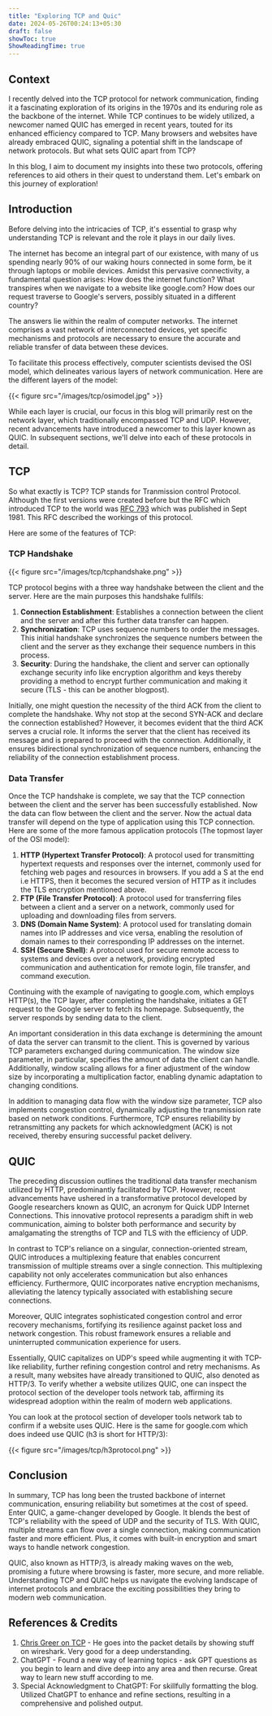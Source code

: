 ```yaml
---
title: "Exploring TCP and Quic"
date: 2024-05-26T00:24:13+05:30
draft: false
showToc: true
ShowReadingTime: true
---
```


## Context

I recently delved into the TCP protocol for network communication, finding it a fascinating exploration of its origins in the 1970s and its enduring role as the backbone of the internet. While TCP continues to be widely utilized, a newcomer named QUIC has emerged in recent years, touted for its enhanced efficiency compared to TCP. Many browsers and websites have already embraced QUIC, signaling a potential shift in the landscape of network protocols. But what sets QUIC apart from TCP?

In this blog, I aim to document my insights into these two protocols, offering references to aid others in their quest to understand them. Let's embark on this journey of exploration!

## Introduction

Before delving into the intricacies of TCP, it's essential to grasp why understanding TCP is relevant and the role it plays in our daily lives.

The internet has become an integral part of our existence, with many of us spending nearly 90% of our waking hours connected in some form, be it through laptops or mobile devices. Amidst this pervasive connectivity, a fundamental question arises: How does the internet function? What transpires when we navigate to a website like google.com? How does our request traverse to Google's servers, possibly situated in a different country?

The answers lie within the realm of computer networks. The internet comprises a vast network of interconnected devices, yet specific mechanisms and protocols are necessary to ensure the accurate and reliable transfer of data between these devices.

To facilitate this process effectively, computer scientists devised the OSI model, which delineates various layers of network communication. Here are the different layers of the model:

{{< figure src="/images/tcp/osimodel.jpg"  >}}

While each layer is crucial, our focus in this blog will primarily rest on the network layer, which traditionally encompassed TCP and UDP. However, recent advancements have introduced a newcomer to this layer known as QUIC. In subsequent sections, we'll delve into each of these protocols in detail.

## TCP

So what exactly is TCP? TCP stands for Tranmission control Protocol. Although the first versions were created before but the RFC which introduced TCP to the world was [RFC 793](https://www.ietf.org/rfc/rfc793.txt) which was published in Sept 1981. This RFC described the workings of this protocol.

Here are some of the features of TCP:

### TCP Handshake

{{< figure src="/images/tcp/tcphandshake.png"  >}}

TCP protocol begins with a three way handshake between the client and the server. Here are the main purposes this handshake fullfils:
1. **Connection Establishment**: Establishes a connection between the client and the server and after this further data transfer can happen.
2. **Synchronization**: TCP uses sequence numbers to order the messages. This initial handshake synchronizes the sequence numbers between the client and the server as they exchange their sequence numbers in this process.
3. **Security**: During the handshake, the client and server can optionally exchange security info like encryption algorithm and keys thereby providing a method to encrypt further communication and making it secure (TLS - this can be another blogpost).

Initially, one might question the necessity of the third ACK from the client to complete the handshake. Why not stop at the second SYN-ACK and declare the connection established? However, it becomes evident that the third ACK serves a crucial role. It informs the server that the client has received its message and is prepared to proceed with the connection. Additionally, it ensures bidirectional synchronization of sequence numbers, enhancing the reliability of the connection establishment process.

### Data Transfer

Once the TCP handshake is complete, we say that the TCP connection between the client and the server has been successfully established. Now the data can flow between the client and the server. 
Now the actual data transfer will depend on the type of application using this TCP connection. Here are some of the more famous application protocols (The topmost layer of the OSI model):
1. **HTTP (Hypertext Transfer Protocol)**: A protocol used for transmitting hypertext requests and responses over the internet, commonly used for fetching web pages and resources in browsers. If you add a S at the end i.e HTTPS, then it becomes the secured version of HTTP as it includes the TLS encryption mentioned above.
2. **FTP (File Transfer Protocol)**: A protocol used for transferring files between a client and a server on a network, commonly used for uploading and downloading files from servers.
3. **DNS (Domain Name System)**: A protocol used for translating domain names into IP addresses and vice versa, enabling the resolution of domain names to their corresponding IP addresses on the internet.
4. **SSH (Secure Shell)**: A protocol used for secure remote access to systems and devices over a network, providing encrypted communication and authentication for remote login, file transfer, and command execution.

Continuing with the example of navigating to google.com, which employs HTTP(s), the TCP layer, after completing the handshake, initiates a GET request to the Google server to fetch its homepage. Subsequently, the server responds by sending data to the client.

An important consideration in this data exchange is determining the amount of data the server can transmit to the client. This is governed by various TCP parameters exchanged during communication. The window size parameter, in particular, specifies the amount of data the client can handle. Additionally, window scaling allows for a finer adjustment of the window size by incorporating a multiplication factor, enabling dynamic adaptation to changing conditions.

In addition to managing data flow with the window size parameter, TCP also implements congestion control, dynamically adjusting the transmission rate based on network conditions. Furthermore, TCP ensures reliability by retransmitting any packets for which acknowledgment (ACK) is not received, thereby ensuring successful packet delivery.

## QUIC

The preceding discussion outlines the traditional data transfer mechanism utilized by HTTP, predominantly facilitated by TCP. However, recent advancements have ushered in a transformative protocol developed by Google researchers known as QUIC, an acronym for Quick UDP Internet Connections. This innovative protocol represents a paradigm shift in web communication, aiming to bolster both performance and security by amalgamating the strengths of TCP and TLS with the efficiency of UDP.

In contrast to TCP's reliance on a singular, connection-oriented stream, QUIC introduces a multiplexing feature that enables concurrent transmission of multiple streams over a single connection. This multiplexing capability not only accelerates communication but also enhances efficiency. Furthermore, QUIC incorporates native encryption mechanisms, alleviating the latency typically associated with establishing secure connections.

Moreover, QUIC integrates sophisticated congestion control and error recovery mechanisms, fortifying its resilience against packet loss and network congestion. This robust framework ensures a reliable and uninterrupted communication experience for users.

Essentially, QUIC capitalizes on UDP's speed while augmenting it with TCP-like reliability, further refining congestion control and retry mechanisms. As a result, many websites have already transitioned to QUIC, also denoted as HTTP/3. To verify whether a website utilizes QUIC, one can inspect the protocol section of the developer tools network tab, affirming its widespread adoption within the realm of modern web applications.

You can look at the protocol section of developer tools network tab to confirm if a website uses QUIC. Here is the same for google.com which does indeed use QUIC (h3 is short for HTTP/3):

{{< figure src="/images/tcp/h3protocol.png"  >}}

## Conclusion

In summary, TCP has long been the trusted backbone of internet communication, ensuring reliability but sometimes at the cost of speed. Enter QUIC, a game-changer developed by Google. It blends the best of TCP's reliability with the speed of UDP and the security of TLS. With QUIC, multiple streams can flow over a single connection, making communication faster and more efficient. Plus, it comes with built-in encryption and smart ways to handle network congestion.

QUIC, also known as HTTP/3, is already making waves on the web, promising a future where browsing is faster, more secure, and more reliable. Understanding TCP and QUIC helps us navigate the evolving landscape of internet protocols and embrace the exciting possibilities they bring to modern web communication.

## References & Credits

1. [Chris Greer on TCP](https://www.youtube.com/playlist?list=PLW8bTPfXNGdAZIKv-y9v_XLXtEqrPtntm) - He goes into the packet details by showing stuff on wireshark. Very good for a deep understanding.
2. ChatGPT - Found a new way of learning topics - ask GPT questions as you begin to learn and dive deep into any area and then recurse. Great way to learn new stuff according to me.
3. Special Acknowledgment to ChatGPT: For skillfully formatting the blog. Utilized ChatGPT to enhance and refine sections, resulting in a comprehensive and polished output.